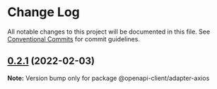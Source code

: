 # Change Log

All notable changes to this project will be documented in this file.
See [Conventional Commits](https://conventionalcommits.org) for commit guidelines.

## [0.2.1](https://github.com/smartsupp/openapi-client/compare/@openapi-client/adapter-axios@0.2.0...@openapi-client/adapter-axios@0.2.1) (2022-02-03)

**Note:** Version bump only for package @openapi-client/adapter-axios
